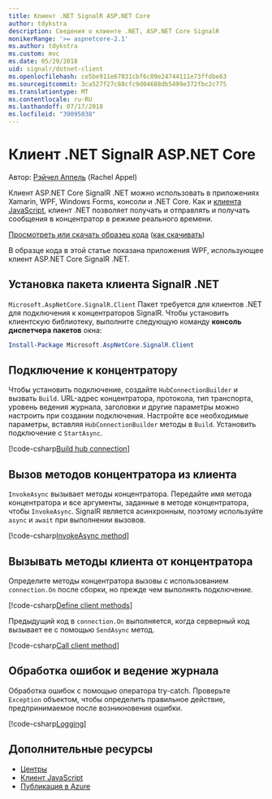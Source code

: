 ```yaml
---
title: Клиент .NET SignalR ASP.NET Core
author: tdykstra
description: Сведения о клиенте .NET, ASP.NET Core SignalR
monikerRange: '>= aspnetcore-2.1'
ms.author: tdykstra
ms.custom: mvc
ms.date: 05/29/2018
uid: signalr/dotnet-client
ms.openlocfilehash: ce5be911e67831cbf6c09e24744111e73ffdbe63
ms.sourcegitcommit: 3ca527f27c88cfc9d04688db5499e372fbc2c775
ms.translationtype: MT
ms.contentlocale: ru-RU
ms.lasthandoff: 07/17/2018
ms.locfileid: "39095038"
---
```

# <a name="aspnet-core-signalr-net-client"></a>Клиент .NET SignalR ASP.NET Core

Автор: [Рэйчел Аппель](http://twitter.com/rachelappel) (Rachel Appel)

Клиент ASP.NET Core SignalR .NET можно использовать в приложениях Xamarin, WPF, Windows Forms, консоли и .NET Core. Как и [клиента JavaScript](xref:signalr/javascript-client), клиент .NET позволяет получать и отправлять и получать сообщения в концентратор в режиме реального времени.

[Просмотреть или скачать образец кода](https://github.com/aspnet/Docs/tree/live/aspnetcore/signalr/dotnet-client/sample) ([как скачивать](xref:tutorials/index#how-to-download-a-sample))

В образце кода в этой статье показана приложения WPF, использующее клиент ASP.NET Core SignalR .NET.

## <a name="install-the-signalr-net-client-package"></a>Установка пакета клиента SignalR .NET

`Microsoft.AspNetCore.SignalR.Client` Пакет требуется для клиентов .NET для подключения к концентраторов SignalR. Чтобы установить клиентскую библиотеку, выполните следующую команду **консоль диспетчера пакетов** окна:

```powershell
Install-Package Microsoft.AspNetCore.SignalR.Client
```

## <a name="connect-to-a-hub"></a>Подключение к концентратору

Чтобы установить подключение, создайте `HubConnectionBuilder` и вызвать `Build`. URL-адрес концентратора, протокола, тип транспорта, уровень ведения журнала, заголовки и другие параметры можно настроить при создании подключения. Настройте все необходимые параметры, вставляя `HubConnectionBuilder` методы в `Build`. Установить подключение с `StartAsync`.

[!code-csharp[Build hub connection](dotnet-client/sample/signalrchatclient/MainWindow.xaml.cs?highlight=15-17,33)]

## <a name="call-hub-methods-from-client"></a>Вызов методов концентратора из клиента

`InvokeAsync` вызывает методы концентратора. Передайте имя метода концентратора и все аргументы, заданные в методе концентратора, чтобы `InvokeAsync`. SignalR является асинхронным, поэтому используйте `async` и `await` при выполнении вызовов.

[!code-csharp[InvokeAsync method](dotnet-client/sample/signalrchatclient/MainWindow.xaml.cs?range=48-49)]

## <a name="call-client-methods-from-hub"></a>Вызывать методы клиента от концентратора

Определите методы концентратора вызовы с использованием `connection.On` после сборки, но прежде чем выполнять подключение.

[!code-csharp[Define client methods](dotnet-client/sample/signalrchatclient/MainWindow.xaml.cs?range=22-29)]

Предыдущий код в `connection.On` выполняется, когда серверный код вызывает ее с помощью `SendAsync` метод.

[!code-csharp[Call client method](dotnet-client/sample/signalrchat/hubs/chathub.cs?range=8-11)]

## <a name="error-handling-and-logging"></a>Обработка ошибок и ведение журнала

Обработка ошибок с помощью оператора try-catch. Проверьте `Exception` объектом, чтобы определить правильное действие, предпринимаемое после возникновения ошибки.

[!code-csharp[Logging](dotnet-client/sample/signalrchatclient/MainWindow.xaml.cs?range=46-54)]

## <a name="additional-resources"></a>Дополнительные ресурсы

* [Центры](xref:signalr/hubs)
* [Клиент JavaScript](xref:signalr/javascript-client)
* [Публикация в Azure](xref:signalr/publish-to-azure-web-app)
